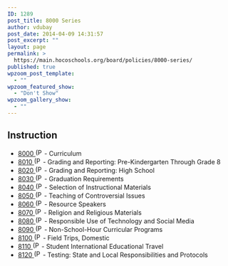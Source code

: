 ```yaml
---
ID: 1289
post_title: 8000 Series
author: vdubay
post_date: 2014-04-09 14:31:57
post_excerpt: ""
layout: page
permalink: >
  https://main.hocoschools.org/board/policies/8000-series/
published: true
wpzoom_post_template:
  - ""
wpzoom_featured_show:
  - "Don't Show"
wpzoom_gallery_show:
  - ""
---
```

<h2>Instruction</h2>
<ul>  
  <li><a href="/f/board/policies/8000.pdf">8000 <img src="/f/images/bullet-pdf.gif" border="0" align="bottom" width="16" height="16" alt="(PDF)" /></a> - Curriculum</li>
  <li><a href="/f/board/policies/8010.pdf">8010 <img src="/f/images/bullet-pdf.gif" border="0" align="bottom" width="16" height="16" alt="(PDF)" /></a> - Grading and Reporting: Pre-Kindergarten Through Grade 8</li>
  <li><a href="/f/board/policies/8020.pdf">8020 <img src="/f/images/bullet-pdf.gif" border="0" align="bottom" width="16" height="16" alt="(PDF)" /></a> - Grading and Reporting: High School</li>
  <li><a href="/f/board/policies/8030.pdf">8030 <img src="/f/images/bullet-pdf.gif" border="0" align="bottom" width="16" height="16" alt="(PDF)" /></a> - Graduation Requirements</li>
  <li><a href="/f/board/policies/8040.pdf">8040 <img src="/f/images/bullet-pdf.gif" border="0" align="bottom" width="16" height="16" alt="(PDF)" /></a> - Selection of Instructional Materials</li>
  <li><a href="/f/board/policies/8050.pdf">8050 <img src="/f/images/bullet-pdf.gif" border="0" align="bottom" width="16" height="16" alt="(PDF)" /></a> - Teaching of Controversial Issues</li>
  <li><a href="/f/board/policies/8060.pdf">8060 <img src="/f/images/bullet-pdf.gif" border="0" align="bottom" width="16" height="16" alt="(PDF)" /></a> - Resource Speakers</li>
  <li><a href="/f/board/policies/8070.pdf">8070 <img src="/f/images/bullet-pdf.gif" border="0" align="bottom" width="16" height="16" alt="(PDF)" /></a> - Religion and Religious Materials</li>
  <li><a href="/f/board/policies/8080.pdf">8080 <img src="/f/images/bullet-pdf.gif" border="0" align="bottom" width="16" height="16" alt="(PDF)" /></a> - Responsible Use of Technology and Social Media</li>
  <li><a href="/f/board/policies/8090.pdf">8090 <img src="/f/images/bullet-pdf.gif" border="0" align="bottom" width="16" height="16" alt="(PDF)" /></a> - Non-School-Hour  Curricular Programs</li>
  <li><a href="/f/board/policies/8100.pdf">8100 <img src="/f/images/bullet-pdf.gif" border="0" align="bottom" width="16" height="16" alt="(PDF)" /></a> - Field Trips, Domestic</li>
  <li><a href="/f/board/policies/8110.pdf">8110 <img src="/f/images/bullet-pdf.gif" border="0" align="bottom" width="16" height="16" alt="(PDF)" /></a> - Student International Educational Travel</li>
  <li><a href="/f/board/policies/8120.pdf">8120 <img src="/f/images/bullet-pdf.gif" border="0" align="bottom" width="16" height="16" alt="(PDF)" /></a> - Testing: State and Local Responsibilities and Protocols</li>
</ul>